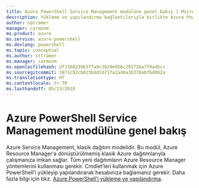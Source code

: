 ```yaml
---
title: Azure PowerShell Service Management modülüne genel bakış | Microsoft Docs
description: Yükleme ve yapılandırma bağlantılarıyla birlikte Azure PowerShell’e genel bakış.
author: sptramer
manager: carmonm
ms.product: azure
ms.service: azure-powershell
ms.devlang: powershell
ms.topic: conceptual
ms.author: sttramer
ms.manager: carmonm
ms.openlocfilehash: df3308239b377a9c3b29e056c291f26a7f9adbcc
ms.sourcegitcommit: 5971c92cb023bdd1d71fa2ad0a3b378abfbd092a
ms.translationtype: HT
ms.contentlocale: tr-TR
ms.lasthandoff: 05/23/2018
---
```

# <a name="overview-of-the-azure-powershell-service-management-module"></a>Azure PowerShell Service Management modülüne genel bakış

Azure Service Management, klasik dağıtım modelidir. Bu modül, Azure Resource Manager’a dönüştürülmemiş klasik Azure dağıtımlarıyla çalışmanıza imkan sağlar. Tüm yeni dağıtımların Azure Resource Manager yöntemlerini kullanması gerekir. Cmdlet’leri kullanmak için Azure PowerShell’i yükleyip yapılandırarak hesabınıza bağlamanız gerekir. Daha fazla bilgi için bkz. [Azure PowerShell’i yükleme ve yapılandırma](install-azure-ps.md).
